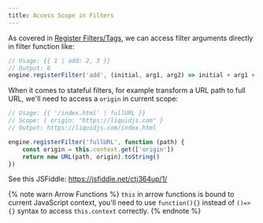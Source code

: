 ```yaml
---
title: Access Scope in Filters
---
```


As covered in [Register Filters/Tags][register-filters], we can access filter arguments directly in filter function like:

```javascript
// Usage: {{ 1 | add: 2, 3 }}
// Output: 6
engine.registerFilter('add', (initial, arg1, arg2) => initial + arg1 + arg2)
```

When it comes to stateful filters, for example transform a URL path to full URL, we'll need to access a `origin` in current scope:

```javascript
// Usage: {{ '/index.html' | fullURL }}
// Scope: { origin: "https://liquidjs.com" }
// Output: https://liquidjs.com/index.html

engine.registerFilter('fullURL', function (path) {
    const origin = this.context.get(['origin'])
    return new URL(path, origin).toString() 
})
```

See this JSFiddle: <https://jsfiddle.net/ctj364up/1/>

{% note warn Arrow Functions %}
<code>this</code> in arrow functions is bound to current JavaScript context, you'll need to use <code>function(){}</code> instead of <code>()=>{}</code> syntax to access <code>this.context</code> correctly.
{% endnote %}

[register-filters]: /tutorials/register-filters-tags.html
